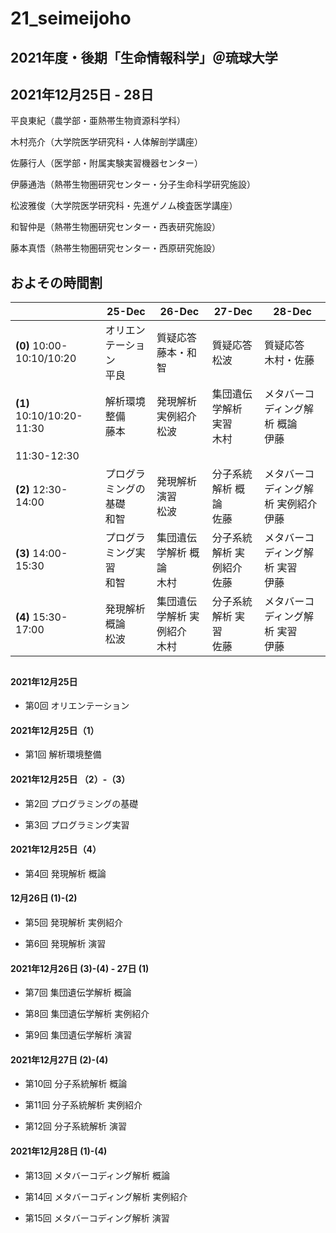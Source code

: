 # 21_seimeijoho
## 2021年度・後期「生命情報科学」＠琉球大学

## 2021年12月25日 - 28日

平良東紀（農学部・亜熱帯生物資源科学科）

木村亮介（大学院医学研究科・人体解剖学講座）

佐藤行人（医学部・附属実験実習機器センター）

伊藤通浩（熱帯生物圏研究センター・分子生命科学研究施設）

松波雅俊（大学院医学研究科・先進ゲノム検査医学講座）

和智仲是（熱帯生物圏研究センター・西表研究施設）

藤本真悟（熱帯生物圏研究センター・西原研究施設）



## およその時間割

||25-Dec|26-Dec|27-Dec|28-Dec|
|-|-|-|-|-|
|**(0)** 10:00-10:10/10:20|オリエンテーション<br>平良 |質疑応答<br>藤本・和智|質疑応答<br>松波|質疑応答<br>木村・佐藤|
|**(1)** 10:10/10:20-11:30|解析環境整備<br>藤本|発現解析 実例紹介<br>松波|集団遺伝学解析 実習<br>木村|メタバーコディング解析 概論<br>伊藤|
|11:30-12:30||||
|**(2)** 12:30-14:00|プログラミングの基礎<br>和智|発現解析 演習<br>松波|分子系統解析 概論<br>佐藤|メタバーコディング解析 実例紹介<br>伊藤|
|**(3)** 14:00-15:30|プログラミング実習<br>和智|集団遺伝学解析 概論<br>木村|分子系統解析 実例紹介<br>佐藤|メタバーコディング解析 実習<br>伊藤|
|**(4)** 15:30-17:00|発現解析 概論<br>松波|集団遺伝学解析 実例紹介<br>木村|分子系統解析 実習<br>佐藤|メタバーコディング解析 実習<br>伊藤|

## 

#### 2021年12月25日

- 第0回 オリエンテーション

#### 2021年12月25日（1）

- 第1回 解析環境整備

#### 2021年12月25日 （2）-（3）

- 第2回 プログラミングの基礎

- 第3回 プログラミング実習

#### 2021年12月25日（4）

- 第4回 発現解析 概論

#### 12月26日 (1)-(2)

- 第5回 発現解析 実例紹介

- 第6回 発現解析 演習

#### 2021年12月26日 (3)-(4) - 27日 (1)

- 第7回 集団遺伝学解析 概論

- 第8回 集団遺伝学解析 実例紹介

- 第9回 集団遺伝学解析 演習

#### 2021年12月27日 (2)-(4)

- 第10回 分子系統解析 概論

- 第11回 分子系統解析 実例紹介

- 第12回 分子系統解析 演習

#### 2021年12月28日 (1)-(4)

- 第13回 メタバーコディング解析 概論

- 第14回 メタバーコディング解析 実例紹介

- 第15回 メタバーコディング解析 演習



